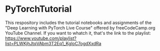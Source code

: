 # PyTorchTutorial
This respository includes the tutorial notebooks and assignments of the "Deep Learning with PyTorch Live Course" offered by freeCodeCamp.org YouTube Channel. 
If you want to whatch it, that's the link to the playlist: https://www.youtube.com/playlist?list=PLWKjhJtqVAbm3T2Eq1_KgloC7ogdXxdRa 
